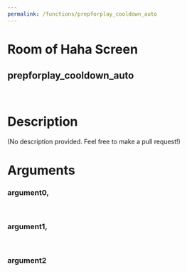 ```yaml
---
permalink: /functions/prepforplay_cooldown_auto
---
```

# Room of Haha Screen  
## prepforplay_cooldown_auto  
&nbsp;  
# Description  
(No description provided. Feel free to make a pull request!) 
&nbsp;  
# Arguments
### argument0, 

&nbsp;  
### argument1, 

&nbsp;  
### argument2

&nbsp;  


